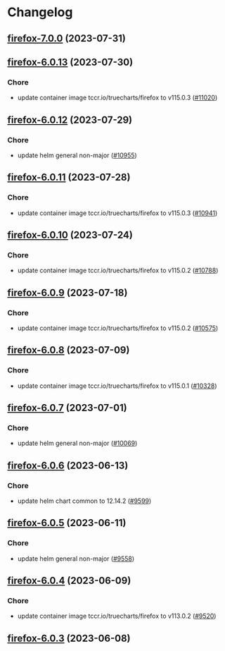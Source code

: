 # Changelog



## [firefox-7.0.0](https://github.com/truecharts/charts/compare/firefox-6.0.13...firefox-7.0.0) (2023-07-31)




## [firefox-6.0.13](https://github.com/truecharts/charts/compare/firefox-6.0.12...firefox-6.0.13) (2023-07-30)

### Chore

- update container image tccr.io/truecharts/firefox to v115.0.3 ([#11020](https://github.com/truecharts/charts/issues/11020))
  
  


## [firefox-6.0.12](https://github.com/truecharts/charts/compare/firefox-6.0.11...firefox-6.0.12) (2023-07-29)

### Chore

- update helm general non-major ([#10955](https://github.com/truecharts/charts/issues/10955))
  
  


## [firefox-6.0.11](https://github.com/truecharts/charts/compare/firefox-6.0.10...firefox-6.0.11) (2023-07-28)

### Chore

- update container image tccr.io/truecharts/firefox to v115.0.3 ([#10941](https://github.com/truecharts/charts/issues/10941))
  
  


## [firefox-6.0.10](https://github.com/truecharts/charts/compare/firefox-6.0.9...firefox-6.0.10) (2023-07-24)

### Chore

- update container image tccr.io/truecharts/firefox to v115.0.2 ([#10788](https://github.com/truecharts/charts/issues/10788))
  
  


## [firefox-6.0.9](https://github.com/truecharts/charts/compare/firefox-6.0.8...firefox-6.0.9) (2023-07-18)

### Chore

- update container image tccr.io/truecharts/firefox to v115.0.2 ([#10575](https://github.com/truecharts/charts/issues/10575))
  
  


## [firefox-6.0.8](https://github.com/truecharts/charts/compare/firefox-6.0.7...firefox-6.0.8) (2023-07-09)

### Chore

- update container image tccr.io/truecharts/firefox to v115.0.1 ([#10328](https://github.com/truecharts/charts/issues/10328))
  
  


## [firefox-6.0.7](https://github.com/truecharts/charts/compare/firefox-6.0.6...firefox-6.0.7) (2023-07-01)

### Chore

- update helm general non-major ([#10069](https://github.com/truecharts/charts/issues/10069))
  
  


## [firefox-6.0.6](https://github.com/truecharts/charts/compare/firefox-6.0.5...firefox-6.0.6) (2023-06-13)

### Chore

- update helm chart common to 12.14.2 ([#9599](https://github.com/truecharts/charts/issues/9599))
  
  


## [firefox-6.0.5](https://github.com/truecharts/charts/compare/firefox-6.0.4...firefox-6.0.5) (2023-06-11)

### Chore

- update helm general non-major ([#9558](https://github.com/truecharts/charts/issues/9558))
  
  


## [firefox-6.0.4](https://github.com/truecharts/charts/compare/firefox-6.0.3...firefox-6.0.4) (2023-06-09)

### Chore

- update container image tccr.io/truecharts/firefox to v113.0.2 ([#9520](https://github.com/truecharts/charts/issues/9520))
  
  


## [firefox-6.0.3](https://github.com/truecharts/charts/compare/firefox-6.0.2...firefox-6.0.3) (2023-06-08)

